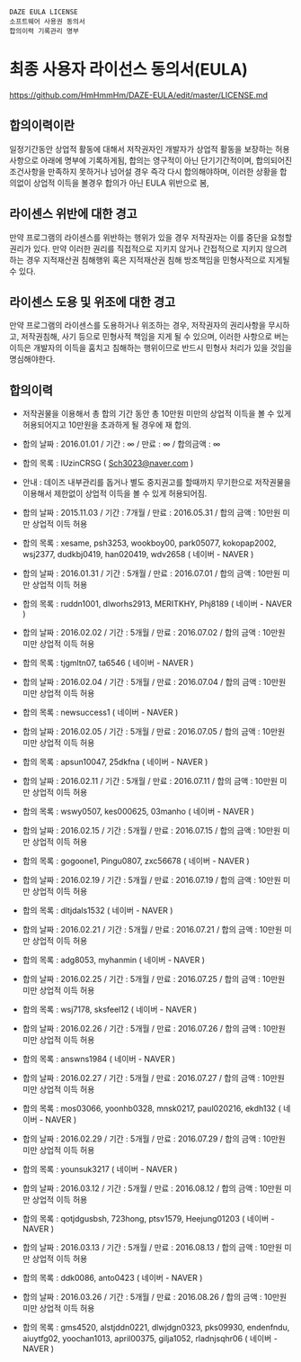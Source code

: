     DAZE EULA LICENSE
    소프트웨어 사용권 동의서
    합의이력 기록관리 명부

최종 사용자 라이선스 동의서(EULA)
=================
https://github.com/HmHmmHm/DAZE-EULA/edit/master/LICENSE.md

합의이력이란
-----------------------------
일정기간동안 상업적 활동에 대해서 저작권자인 개발자가 상업적 활동을 보장하는 허용사항으로 아래에 명부에 기록하게됨, 합의는 영구적이 아닌 단기기간적이며, 합의되어진 조건사항을 만족하지 못하거나 넘어설 경우 즉각 다시 합의해야하며, 이러한 상황을 합의없이 상업적 이득을 볼경우 합의가 아닌 EULA 위반으로 봄,

라이센스 위반에 대한 경고
-----------------------------
만약 프로그램의 라이센스를 위반하는 행위가 있을 경우 저작권자는 이를 중단을 요청할 권리가 있다. 만약 이러한 권리를 직접적으로 지키지 않거나 간접적으로 지키지 않으려 하는 경우 지적재산권 침해행위 혹은 지적재산권 침해 방조책임을 민형사적으로 지게될 수 있다.

라이센스 도용 및 위조에  대한 경고
----------------------------
만약 프로그램의 라이센스를 도용하거나 위조하는 경우, 저작권자의 권리사항을 무시하고, 저작권침해, 사기 등으로 민형사적 책임을 지게 될 수 있으며, 이러한 사항으로 버는 이득은 개발자의 이득을 훔치고 침해하는 행위이므로 반드시 민형사 처리가 있을 것임을 명심해야한다.

합의이력
-----------------------------

 - 저작권물을 이용해서 총 합의 기간 동안 총 10만원 미만의 상업적 이득을 볼 수 있게 허용되어지고 10만원을 초과하게 될 경우에 재 합의.

- 합의 날짜 : 2016.01.01 / 기간 : ∞ / 만료 : ∞ / 합의금액 : ∞
- 합의 목록 : IUzinCRSG ( Sch3023@naver.com )
- 안내 : 데이즈 내부관리를 돕거나 별도 중지권고를 할때까지 무기한으로 저작권물을 이용해서 제한없이 상업적 이득을 볼 수 있게 허용되어짐.

- 합의 날짜 : 2015.11.03 / 기간 : 7개월 / 만료 : 2016.05.31 / 합의 금액 : 10만원 미만 상업적 이득 허용 
- 합의 목록 : xesame, psh3253, wookboy00, park05077, kokopap2002, wsj2377, dudkbj0419, han020419, wdv2658 ( 네이버 - NAVER )

- 합의 날짜 : 2016.01.31 / 기간 : 5개월 / 만료 : 2016.07.01 / 합의 금액 : 10만원 미만 상업적 이득 허용
- 합의 목록 : ruddn1001, dlworhs2913, MERITKHY, Phj8189 ( 네이버 - NAVER )

- 합의 날짜 : 2016.02.02 / 기간 : 5개월 / 만료 : 2016.07.02 / 합의 금액 : 10만원 미만 상업적 이득 허용
- 합의 목록 : tjgmltn07, ta6546 ( 네이버 - NAVER )

- 합의 날짜 : 2016.02.04 / 기간 : 5개월 / 만료 : 2016.07.04 / 합의 금액 : 10만원 미만 상업적 이득 허용
- 합의 목록 : newsuccess1 ( 네이버 - NAVER )

- 합의 날짜 : 2016.02.05 / 기간 : 5개월 / 만료 : 2016.07.05 / 합의 금액 : 10만원 미만 상업적 이득 허용
- 합의 목록 : apsun10047, 25dkfna ( 네이버 - NAVER )

- 합의 날짜 : 2016.02.11 / 기간 : 5개월 / 만료 : 2016.07.11 / 합의 금액 : 10만원 미만 상업적 이득 허용
- 합의 목록 : wswy0507, kes000625, 03manho ( 네이버 - NAVER )

- 합의 날짜 : 2016.02.15 / 기간 : 5개월 / 만료 : 2016.07.15 / 합의 금액 : 10만원 미만 상업적 이득 허용
- 합의 목록 : gogoone1, Pingu0807, zxc56678 ( 네이버 - NAVER )

- 합의 날짜 : 2016.02.19 / 기간 : 5개월 / 만료 : 2016.07.19 / 합의 금액 : 10만원 미만 상업적 이득 허용
- 합의 목록 : dltjdals1532 ( 네이버 - NAVER )

- 합의 날짜 : 2016.02.21 / 기간 : 5개월 / 만료 : 2016.07.21 / 합의 금액 : 10만원 미만 상업적 이득 허용
- 합의 목록 : adg8053, myhanmin ( 네이버 - NAVER )

- 합의 날짜 : 2016.02.25 / 기간 : 5개월 / 만료 : 2016.07.25 / 합의 금액 : 10만원 미만 상업적 이득 허용
- 합의 목록 : wsj7178, sksfeel12 ( 네이버 - NAVER )

- 합의 날짜 : 2016.02.26 / 기간 : 5개월 / 만료 : 2016.07.26 / 합의 금액 : 10만원 미만 상업적 이득 허용
- 합의 목록 : answns1984 ( 네이버 - NAVER )

- 합의 날짜 : 2016.02.27 / 기간 : 5개월 / 만료 : 2016.07.27 / 합의 금액 : 10만원 미만 상업적 이득 허용
- 합의 목록 : mos03066, yoonhb0328, mnsk0217, paul020216, ekdh132 ( 네이버 - NAVER )

- 합의 날짜 : 2016.02.29 / 기간 : 5개월 / 만료 : 2016.07.29 / 합의 금액 : 10만원 미만 상업적 이득 허용
- 합의 목록 : younsuk3217 ( 네이버 - NAVER )

- 합의 날짜 : 2016.03.12 / 기간 : 5개월 / 만료 : 2016.08.12 / 합의 금액 : 10만원 미만 상업적 이득 허용
- 합의 목록 : qotjdgusbsh, 723hong, ptsv1579, Heejung01203 ( 네이버 - NAVER )

- 합의 날짜 : 2016.03.13 / 기간 : 5개월 / 만료 : 2016.08.13 / 합의 금액 : 10만원 미만 상업적 이득 허용
- 합의 목록 : ddk0086, anto0423 ( 네이버 - NAVER )

- 합의 날짜 : 2016.03.26 / 기간 : 5개월 / 만료 : 2016.08.26 / 합의 금액 : 10만원 미만 상업적 이득 허용
- 합의 목록 : gms4520, alstjddn0221, dlwjdgn0323, pks09930, endenfndu, aiuytfg02, yoochan1013, april00375, gilja1052, rladnjsqhr06 ( 네이버 - NAVER )
